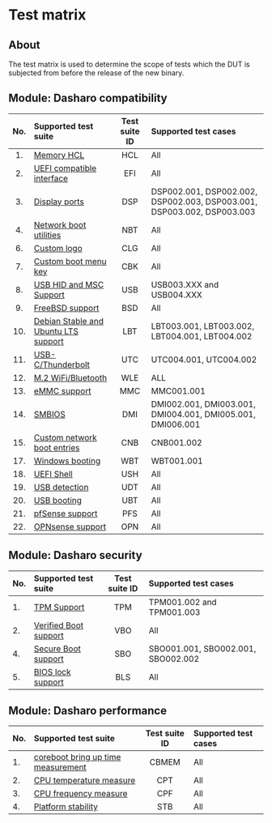 # Test matrix

## About

The test matrix is used to determine the scope of tests which the DUT is
subjected from before the release of the new binary.

## Module: Dasharo compatibility

| No.  | Supported test suite                              | Test suite ID | Supported test cases                 |
|:----:|:--------------------------------------------------|:-------------:|:-------------------------------------|
| 1.   | [Memory HCL][HCL]                                 | HCL           | All                                  |
| 2.   | [UEFI compatible interface][EFI]                  | EFI           | All                                  |
| 3.   | [Display ports][DSP]                              | DSP           | DSP002.001, DSP002.002, DSP002.003, DSP003.001, DSP003.002, DSP003.003 |
| 4.   | [Network boot utilities][NBT]                     | NBT           | All                                  |
| 6.   | [Custom logo][CLG]                                | CLG           | All                                  |
| 7.   | [Custom boot menu key][CBK]                       | CBK           | All                                  |
| 8.   | [USB HID and MSC Support][USB]                    | USB           | USB003.XXX and USB004.XXX            |
| 9.   | [FreeBSD support][BSD]                            | BSD           | All                                  |
| 10.  | [Debian Stable and Ubuntu LTS support][LBT]       | LBT           | LBT003.001, LBT003.002, LBT004.001, LBT004.002|
| 11.  | [USB-C/Thunderbolt][UTC]                          | UTC           | UTC004.001, UTC004.002               |
| 12.  | [M.2 WiFi/Bluetooth][WLE]                         | WLE           | ALL                                  |
| 13.  | [eMMC support][MMC]                               | MMC           | MMC001.001                           |
| 14.  | [SMBIOS][DMI]                                     | DMI           | DMI002.001, DMI003.001, DMI004.001, DMI005.001, DMI006.001 |
| 15.  | [Custom network boot entries][CNB]                | CNB           | CNB001.002                           |
| 17.  | [Windows booting][WBT]                            | WBT           | WBT001.001                           |
| 18.  | [UEFI Shell][USH]                                 | USH           | All                                  |
| 19.  | [USB detection][UDT]                              | UDT           | All                                  |
| 20.  | [USB booting][UBT]                                | UBT           | All                                  |
| 21.  | [pfSense support][PFS]                            | PFS           | All                                  |
| 22.  | [OPNsense support][OPN]                           | OPN           | All                                  |

[HCL]: ../../unified-test-documentation/dasharo-compatibility/301-memory-hcl.md
[EFI]: ../../unified-test-documentation/dasharo-compatibility/30M-uefi-compatible-interface.md
[DSP]: ../../unified-test-documentation/dasharo-compatibility/31E-display-ports-and-lcd.md
[NBT]: ../../unified-test-documentation/dasharo-compatibility/315b-netboot-utilities.md
[NVM]: ../../unified-test-documentation/dasharo-compatibility/312-nvme-support.md
[CLG]: ../../unified-test-documentation/dasharo-compatibility/304-custom-logo.md
[CBK]: ../../unified-test-documentation/dasharo-compatibility/303-custom-boot-menu-key.md
[USB]: ../../unified-test-documentation/dasharo-compatibility/306-usb-hid-and-msc-support.md
[BSD]: ../../unified-test-documentation/dasharo-compatibility/307-freebsd-support.md
[LBT]: ../../unified-test-documentation/dasharo-compatibility/308-debian-stable-and-ubuntu-lts-support.md
[UTC]: ../../unified-test-documentation/dasharo-compatibility/31H-usb-type-c.md
[WLE]: ../../unified-test-documentation/dasharo-compatibility/318-m2-wifi-bluetooth.md
[MWL]: ../../unified-test-documentation/dasharo-compatibility/31K-minipcie-verification.md
[MMC]: ../../unified-test-documentation/dasharo-compatibility/31M-emmc-support.md
[DMI]: ../../unified-test-documentation/dasharo-compatibility/31L-smbios.md
[CNB]: ../../unified-test-documentation/dasharo-compatibility/30A-custom-network-boot-entries.md
[MSS]: ../../unified-test-documentation/dasharo-compatibility/31I-nvme-switching.md
[WBT]: ../../unified-test-documentation/dasharo-compatibility/31A-windows-booting.md
[AUD]: ../../unified-test-documentation/dasharo-compatibility/31F-audio-subsystem.md
[USH]: ../../unified-test-documentation/dasharo-compatibility/30P-uefi-shell.md
[UDT]: ../../unified-test-documentation/dasharo-compatibility/31O-usb-detect.md
[UBT]: ../../unified-test-documentation/dasharo-compatibility/31N-usb-boot.md
[PFS]: ../../unified-test-documentation/dasharo-compatibility/341-pfSense-support.md
[OPN]: ../../unified-test-documentation/dasharo-compatibility/342-OPNsense-support.md

## Module: Dasharo security

| No.  | Supported test suite                              | Test suite ID | Supported test cases                 |
|:-----|:--------------------------------------------------|:-------------:|:-------------------------------------|
| 1.   | [TPM Support][TPM]                                | TPM           | TPM001.002 and TPM001.003            |
| 2.   | [Verified Boot support][VBO]                      | VBO           | All                                  |
| 4.   | [Secure Boot support][SBO]                        | SBO           | SBO001.001, SBO002.001, SBO002.002   |
| 5.   | [BIOS lock support][BLS]                          | BLS           | All                                  |

[TPM]: ../../unified-test-documentation/dasharo-security/200-tpm-support.md
[VBO]: ../../unified-test-documentation/dasharo-security/201-verified-boot.md
[SBO]: ../../unified-test-documentation/dasharo-security/206-secure-boot.md
[MNE]: ../../unified-test-documentation/dasharo-security/20F-me-neuter.md
[BLS]: ../../unified-test-documentation/dasharo-security/20J-bios-lock-support.md

## Module: Dasharo performance

| No.  | Supported test suite                              | Test suite ID | Supported test cases                 |
|:-----|:--------------------------------------------------|:-------------:|:-------------------------------------|
| 1.   | [coreboot bring up time measurement][CBMEM]       | CBMEM         | All                                  |
| 2.   | [CPU temperature measure][CPT]                    | CPT           | All                                  |
| 3.   | [CPU frequency measure][CPF]                      | CPF           | All                                  |
| 4.   | [Platform stability][STB]                         | STB           | All                                  |

[CBMEM]: ../../unified-test-documentation/dasharo-performance/400-coreboot-boot-measure.md
[CPT]: ../../unified-test-documentation/dasharo-performance/401-cpu-temperature.md
[CPF]: ../../unified-test-documentation/dasharo-performance/402-cpu-frequency.md
[STB]: ../../unified-test-documentation/dasharo-performance/404-platform-stability.md
